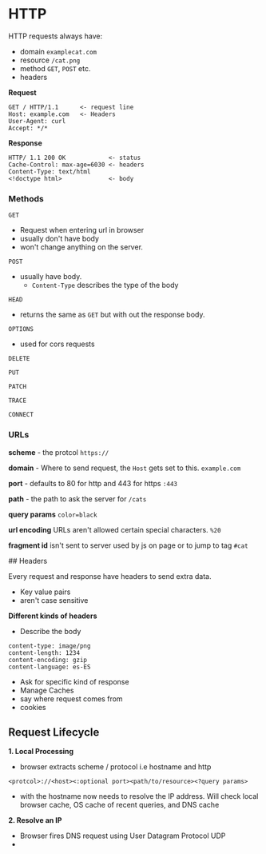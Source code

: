 # HTTP

HTTP requests always have: 
* domain `examplecat.com`
* resource `/cat.png`
* method `GET`, `POST` etc.
* headers

**Request**
```
GET / HTTP/1.1      <- request line
Host: example.com   <- Headers
User-Agent: curl
Accept: */*
```

**Response**

```
HTTP/ 1.1 200 OK            <- status
Cache-Control: max-age=6030 <- headers
Content-Type: text/html
<!doctype html>             <- body

```

### Methods 

`GET`

* Request when entering url in browser
* usually don't have body 
* won't change anything on the server.

`POST`

* usually have body.
  * `Content-Type` describes the type of the body

`HEAD`

* returns the same as `GET` but with out the response body.

`OPTIONS`

* used for cors requests

`DELETE`

`PUT`

`PATCH`

`TRACE`

`CONNECT`


### URLs

**scheme** - the protcol
`https://`

**domain** - Where to send request, the `Host` gets set to this. 
`example.com` 

**port** - defaults to 80 for http and 443 for https
`:443`

**path** - the path to ask the server for
`/cats`

**query params** 
`color=black`

**url encoding** URLs aren't allowed certain special characters.
`%20`

**fragment id** isn't sent to server used by js on page or to jump to tag
`#cat`


## Headers

Every request and response have headers to send extra data.
* Key value pairs
* aren't case sensitive

**Different kinds of headers**

* Describe the body
```
content-type: image/png
content-length: 1234
content-encoding: gzip
content-language: es-ES
```
* Ask for specific kind of response
* Manage Caches
* say where request comes from
* cookies

## Request Lifecycle

**1. Local Processing**

* browser extracts scheme / protocol i.e hostname and http
```
<protcol>://<host><:optional port><path/to/resource><?query params>
```

* with the hostname now needs to resolve the IP address. Will check local browser cache, OS cache of recent queries, and DNS cache

**2. Resolve an IP**
* Browser fires DNS request using User Datagram Protocol UDP
* 



